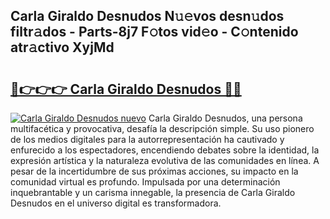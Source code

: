 ## Carla Giraldo Desnudos N𝚞𝚎vos desn𝚞dos filtr𝚊dos - Parts-8j7 F𝚘tos vid𝚎o - C𝚘ntenido atr𝚊ctivo XyjMd

# <h2><a href="http://mb0vhvl.tromn.icu/?c=Carla+Giraldo+Desnudos">🔗👉👉👉 Carla Giraldo Desnudos 🔗🔗</a></h2>

[![Carla Giraldo Desnudos nuevo](https://i.imgur.com/pEAQMta.gif)](http://mb0vhvl.tromn.icu/?c=Carla+Giraldo+Desnudos)
Carla Giraldo Desnudos, una persona multifacética y provocativa, desafía la descripción simple. Su uso pionero de los medios digitales para la autorrepresentación ha cautivado y enfurecido a los espectadores, encendiendo debates sobre la identidad, la expresión artística y la naturaleza evolutiva de las comunidades en línea. A pesar de la incertidumbre de sus próximas acciones, su impacto en la comunidad virtual es profundo. Impulsada por una determinación inquebrantable y un carisma innegable, la presencia de Carla Giraldo Desnudos en el universo digital es transformadora.
